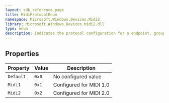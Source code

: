 ```yaml
---
layout: sdk_reference_page
title: MidiProtocolEnum
namespace: Microsoft.Windows.Devices.Midi2
library: Microsoft.Windows.Devices.Midi2.dll
type: enum
description: Indicates the protocol configuration for a endpoint, group, or function block
---
```


## Properties

| Property | Value | Description |
| --------------- | ---------- | ----------- |
| `Default` | `0x0` | No configured value | 
| `Midi1` | `0x1` | Configured for MIDI 1.0 | 
| `Midi2` | `0x2` | Configured for MIDI 2.0 | 
